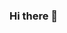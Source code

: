 ### Hi there 👋
<br>
<!--
**DharaneeswaranR/DharaneeswaranR** is a ✨ _special_ ✨ repository because its `README.md` (this file) appears on your GitHub profile.

Here are some ideas to get you started:

- 🔭 I’m currently working on ...
- 🌱 I’m currently learning ...
- 👯 I’m looking to collaborate on ...
- 🤔 I’m looking for help with ...
- 💬 Ask me about ...
- 📫 How to reach me: ...
- 😄 Pronouns: He/Him
- ⚡ Fun fact: ...
-->

![Dharaneeswaran's GitHub stats](https://github-readme-stats.vercel.app/api?username=DharaneeswaranR&theme=radical&show_icons=true)


![Top Langs](https://github-readme-stats.vercel.app/api/top-langs/?username=DharaneeswaranR&layout=compact)
